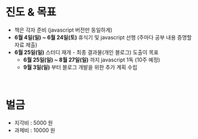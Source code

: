 # 진도 & 목표
+ 책은 각자 준비 (javascript 버전만 동일하게)
+ **6월 4일(일) ~ 6월 24일(토)** 휴식기 및 javascript 선행 (주마다 공부 내용 증명할 자료 제출)
+ **6월 25일(일)** 스터디 재개 - 최종 결과물(개인 블로그) 도출이 목표
  + **6월 25일(일) ~ 8월 27일(일)** 까지 javascript 1독 (10주 예정)
  + **9월 3일(일)** 부터 블로그 개발을 위한 추가 계획 수립
<br/>


# 벌금 
* 지각비 : 5000 원
* 과제비 : 10000 원

